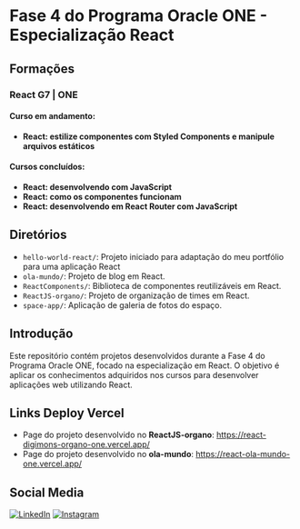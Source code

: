 # Fase 4 do Programa Oracle ONE - Especialização React

## Formações

### React G7 | ONE

#### Curso em andamento:

- **React: estilize componentes com Styled Components e manipule arquivos estáticos**

#### Cursos concluídos:

- **React: desenvolvendo com JavaScript**
- **React: como os componentes funcionam**
- **React: desenvolvendo em React Router com JavaScript**

## Diretórios

- `hello-world-react/`: Projeto iniciado para adaptação do meu portfólio para uma aplicação React
- `ola-mundo/`: Projeto de blog em React.
- `ReactComponents/`: Biblioteca de componentes reutilizáveis em React.
- `ReactJS-organo/`: Projeto de organização de times em React.
- `space-app/`: Aplicação de galeria de fotos do espaço.

## Introdução

Este repositório contém projetos desenvolvidos durante a Fase 4 do Programa Oracle ONE, focado na especialização em React. O objetivo é aplicar os conhecimentos adquiridos nos cursos para desenvolver aplicações web utilizando React.

## Links Deploy Vercel

- Page do projeto desenvolvido no **ReactJS-organo**: https://react-digimons-organo-one.vercel.app/
- Page do projeto desenvolvido no **ola-mundo**: https://react-ola-mundo-one.vercel.app/

## Social Media

[![LinkedIn](https://img.shields.io/badge/linkedin-%230077B5.svg?style=for-the-badge&logo=linkedin&logoColor=white)](https://linkedin.com/in/lucas-dickmann)
[![Instagram](https://img.shields.io/badge/Instagram-%23E4405F.svg?style=for-the-badge&logo=Instagram&logoColor=white)](https://instagram.com/luksdickmann)
